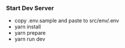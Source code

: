 ### Start Dev Server
- copy .env.sample and paste to src/env/.env
- yarn install
- yarn prepare
- yarn run dev
